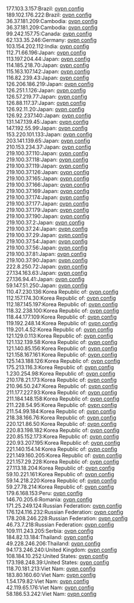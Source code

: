 177.103.3.157:Brazil: [ovpn config](vpn/177_103_3_157.ovpn)  
189.102.176.222:Brazil: [ovpn config](vpn/189_102_176_222.ovpn)  
36.37.181.209:Cambodia: [ovpn config](vpn/36_37_181_209.ovpn)  
36.37.181.209:Cambodia: [ovpn config](vpn/36_37_181_209.ovpn)  
99.242.157.75:Canada: [ovpn config](vpn/99_242_157_75.ovpn)  
62.133.35.246:Germany: [ovpn config](vpn/62_133_35_246.ovpn)  
103.154.202.112:India: [ovpn config](vpn/103_154_202_112.ovpn)  
112.71.66.196:Japan: [ovpn config](vpn/112_71_66_196.ovpn)  
113.197.204.44:Japan: [ovpn config](vpn/113_197_204_44.ovpn)  
114.185.218.70:Japan: [ovpn config](vpn/114_185_218_70.ovpn)  
115.163.107.142:Japan: [ovpn config](vpn/115_163_107_142.ovpn)  
116.82.239.43:Japan: [ovpn config](vpn/116_82_239_43.ovpn)  
126.206.186.219:Japan: [ovpn config](vpn/126_206_186_219.ovpn)  
126.251.1.126:Japan: [ovpn config](vpn/126_251_1_126.ovpn)  
126.57.219.77:Japan: [ovpn config](vpn/126_57_219_77.ovpn)  
126.88.117.37:Japan: [ovpn config](vpn/126_88_117_37.ovpn)  
126.92.11.20:Japan: [ovpn config](vpn/126_92_11_20.ovpn)  
126.92.237.140:Japan: [ovpn config](vpn/126_92_237_140.ovpn)  
131.147.139.45:Japan: [ovpn config](vpn/131_147_139_45.ovpn)  
147.192.55.99:Japan: [ovpn config](vpn/147_192_55_99.ovpn)  
153.220.101.133:Japan: [ovpn config](vpn/153_220_101_133.ovpn)  
203.141.139.65:Japan: [ovpn config](vpn/203_141_139_65.ovpn)  
210.153.234.37:Japan: [ovpn config](vpn/210_153_234_37.ovpn)  
219.100.37.110:Japan: [ovpn config](vpn/219_100_37_110.ovpn)  
219.100.37.118:Japan: [ovpn config](vpn/219_100_37_118.ovpn)  
219.100.37.119:Japan: [ovpn config](vpn/219_100_37_119.ovpn)  
219.100.37.126:Japan: [ovpn config](vpn/219_100_37_126.ovpn)  
219.100.37.165:Japan: [ovpn config](vpn/219_100_37_165.ovpn)  
219.100.37.166:Japan: [ovpn config](vpn/219_100_37_166.ovpn)  
219.100.37.169:Japan: [ovpn config](vpn/219_100_37_169.ovpn)  
219.100.37.174:Japan: [ovpn config](vpn/219_100_37_174.ovpn)  
219.100.37.177:Japan: [ovpn config](vpn/219_100_37_177.ovpn)  
219.100.37.179:Japan: [ovpn config](vpn/219_100_37_179.ovpn)  
219.100.37.190:Japan: [ovpn config](vpn/219_100_37_190.ovpn)  
219.100.37.2:Japan: [ovpn config](vpn/219_100_37_2.ovpn)  
219.100.37.24:Japan: [ovpn config](vpn/219_100_37_24.ovpn)  
219.100.37.29:Japan: [ovpn config](vpn/219_100_37_29.ovpn)  
219.100.37.54:Japan: [ovpn config](vpn/219_100_37_54.ovpn)  
219.100.37.56:Japan: [ovpn config](vpn/219_100_37_56.ovpn)  
219.100.37.81:Japan: [ovpn config](vpn/219_100_37_81.ovpn)  
219.100.37.90:Japan: [ovpn config](vpn/219_100_37_90.ovpn)  
222.8.250.72:Japan: [ovpn config](vpn/222_8_250_72.ovpn)  
27.134.163.63:Japan: [ovpn config](vpn/27_134_163_63.ovpn)  
27.136.94.41:Japan: [ovpn config](vpn/27_136_94_41.ovpn)  
59.147.51.250:Japan: [ovpn config](vpn/59_147_51_250.ovpn)  
110.47.230.136:Korea Republic of: [ovpn config](vpn/110_47_230_136.ovpn)  
112.157.174.30:Korea Republic of: [ovpn config](vpn/112_157_174_30.ovpn)  
112.187.145.197:Korea Republic of: [ovpn config](vpn/112_187_145_197.ovpn)  
118.32.238.100:Korea Republic of: [ovpn config](vpn/118_32_238_100.ovpn)  
118.44.177.109:Korea Republic of: [ovpn config](vpn/118_44_177_109.ovpn)  
119.192.248.14:Korea Republic of: [ovpn config](vpn/119_192_248_14.ovpn)  
119.201.4.52:Korea Republic of: [ovpn config](vpn/119_201_4_52.ovpn)  
121.129.0.113:Korea Republic of: [ovpn config](vpn/121_129_0_113.ovpn)  
121.132.139.58:Korea Republic of: [ovpn config](vpn/121_132_139_58.ovpn)  
121.140.85.156:Korea Republic of: [ovpn config](vpn/121_140_85_156.ovpn)  
121.158.167.161:Korea Republic of: [ovpn config](vpn/121_158_167_161.ovpn)  
125.143.188.126:Korea Republic of: [ovpn config](vpn/125_143_188_126.ovpn)  
175.213.116.3:Korea Republic of: [ovpn config](vpn/175_213_116_3.ovpn)  
1.230.254.98:Korea Republic of: [ovpn config](vpn/1_230_254_98.ovpn)  
210.178.21.173:Korea Republic of: [ovpn config](vpn/210_178_21_173.ovpn)  
210.96.50.247:Korea Republic of: [ovpn config](vpn/210_96_50_247.ovpn)  
211.177.227.93:Korea Republic of: [ovpn config](vpn/211_177_227_93.ovpn)  
211.184.148.158:Korea Republic of: [ovpn config](vpn/211_184_148_158.ovpn)  
211.228.54.95:Korea Republic of: [ovpn config](vpn/211_228_54_95.ovpn)  
211.54.99.184:Korea Republic of: [ovpn config](vpn/211_54_99_184.ovpn)  
218.38.166.76:Korea Republic of: [ovpn config](vpn/218_38_166_76.ovpn)  
220.121.86.50:Korea Republic of: [ovpn config](vpn/220_121_86_50.ovpn)  
220.83.198.182:Korea Republic of: [ovpn config](vpn/220_83_198_182.ovpn)  
220.85.152.173:Korea Republic of: [ovpn config](vpn/220_85_152_173.ovpn)  
220.93.207.195:Korea Republic of: [ovpn config](vpn/220_93_207_195.ovpn)  
221.140.154.14:Korea Republic of: [ovpn config](vpn/221_140_154_14.ovpn)  
221.149.160.205:Korea Republic of: [ovpn config](vpn/221_149_160_205.ovpn)  
221.157.29.228:Korea Republic of: [ovpn config](vpn/221_157_29_228.ovpn)  
27.113.18.204:Korea Republic of: [ovpn config](vpn/27_113_18_204.ovpn)  
59.10.221.161:Korea Republic of: [ovpn config](vpn/59_10_221_161.ovpn)  
59.14.218.220:Korea Republic of: [ovpn config](vpn/59_14_218_220.ovpn)  
59.27.78.214:Korea Republic of: [ovpn config](vpn/59_27_78_214.ovpn)  
179.6.168.153:Peru: [ovpn config](vpn/179_6_168_153.ovpn)  
146.70.205.6:Romania: [ovpn config](vpn/146_70_205_6.ovpn)  
171.25.249.124:Russian Federation: [ovpn config](vpn/171_25_249_124.ovpn)  
176.124.116.232:Russian Federation: [ovpn config](vpn/176_124_116_232.ovpn)  
178.208.246.228:Russian Federation: [ovpn config](vpn/178_208_246_228.ovpn)  
46.73.7.218:Russian Federation: [ovpn config](vpn/46_73_7_218.ovpn)  
109.111.243.205:Serbia: [ovpn config](vpn/109_111_243_205.ovpn)  
184.82.13.184:Thailand: [ovpn config](vpn/184_82_13_184.ovpn)  
49.228.246.206:Thailand: [ovpn config](vpn/49_228_246_206.ovpn)  
94.173.246.240:United Kingdom: [ovpn config](vpn/94_173_246_240.ovpn)  
108.184.10.252:United States: [ovpn config](vpn/108_184_10_252.ovpn)  
173.198.248.39:United States: [ovpn config](vpn/173_198_248_39.ovpn)  
118.70.181.213:Viet Nam: [ovpn config](vpn/118_70_181_213.ovpn)  
183.80.160.60:Viet Nam: [ovpn config](vpn/183_80_160_60.ovpn)  
1.54.179.82:Viet Nam: [ovpn config](vpn/1_54_179_82.ovpn)  
42.119.65.176:Viet Nam: [ovpn config](vpn/42_119_65_176.ovpn)  
58.186.53.242:Viet Nam: [ovpn config](vpn/58_186_53_242.ovpn)  
